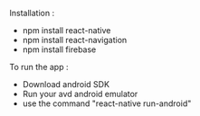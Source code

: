 Installation :
 - npm install react-native
 - npm install react-navigation
 - npm install firebase

To run the app :
  - Download android SDK
  - Run your avd android emulator
  - use the command "react-native run-android"
